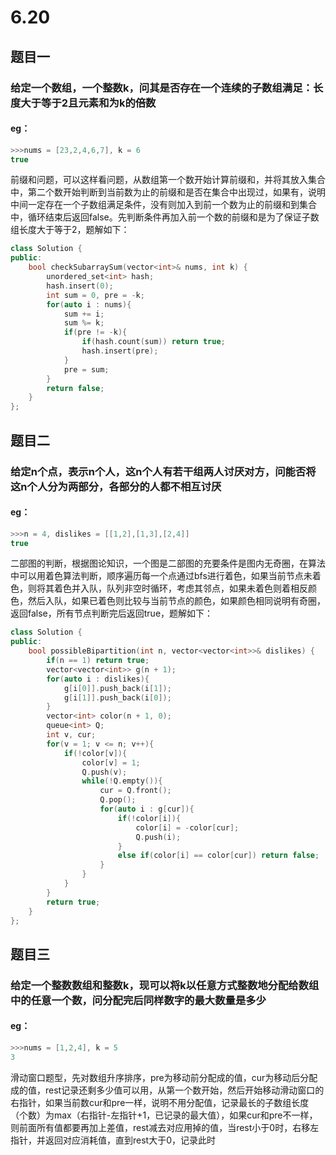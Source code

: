 # 6.20
## 题目一
### 给定一个数组，一个整数k，问其是否存在一个连续的子数组满足：长度大于等于2且元素和为k的倍数
#### eg：
```c++
>>>nums = [23,2,4,6,7], k = 6
true
```
前缀和问题，可以这样看问题，从数组第一个数开始计算前缀和，并将其放入集合中，第二个数开始判断到当前数为止的前缀和是否在集合中出现过，如果有，说明中间一定存在一个子数组满足条件，没有则加入到前一个数为止的前缀和到集合中，循环结束后返回false。先判断条件再加入前一个数的前缀和是为了保证子数组长度大于等于2，题解如下：
```c++
class Solution {
public:
    bool checkSubarraySum(vector<int>& nums, int k) {
        unordered_set<int> hash;
        hash.insert(0);
        int sum = 0, pre = -k;
        for(auto i : nums){
            sum += i;
            sum %= k;
            if(pre != -k){
                if(hash.count(sum)) return true;
                hash.insert(pre);
            }
            pre = sum;
        }
        return false;
    }
};
```
## 题目二
### 给定n个点，表示n个人，这n个人有若干组两人讨厌对方，问能否将这n个人分为两部分，各部分的人都不相互讨厌
#### eg：
```c++
>>>n = 4, dislikes = [[1,2],[1,3],[2,4]]
true
```
二部图的判断，根据图论知识，一个图是二部图的充要条件是图内无奇圈，在算法中可以用着色算法判断，顺序遍历每一个点通过bfs进行着色，如果当前节点未着色，则将其着色并入队，队列非空时循环，考虑其邻点，如果未着色则着相反颜色，然后入队，如果已着色则比较与当前节点的颜色，如果颜色相同说明有奇圈，返回false，所有节点判断完后返回true，题解如下：
```c++
class Solution {
public:
    bool possibleBipartition(int n, vector<vector<int>>& dislikes) {
        if(n == 1) return true;
        vector<vector<int>> g(n + 1);
        for(auto i : dislikes){
            g[i[0]].push_back(i[1]);
            g[i[1]].push_back(i[0]);
        }
        vector<int> color(n + 1, 0);
        queue<int> Q;
        int v, cur;
        for(v = 1; v <= n; v++){
            if(!color[v]){
                color[v] = 1;
                Q.push(v);
                while(!Q.empty()){
                    cur = Q.front();
                    Q.pop();
                    for(auto i : g[cur]){
                        if(!color[i]){
                            color[i] = -color[cur];
                            Q.push(i);
                        }
                        else if(color[i] == color[cur]) return false;
                    }
                }
            }
        }
        return true;
    }
};
```
## 题目三
### 给定一个整数数组和整数k，现可以将k以任意方式整数地分配给数组中的任意一个数，问分配完后同样数字的最大数量是多少
#### eg：
```c++
>>>nums = [1,2,4], k = 5
3
```
滑动窗口题型，先对数组升序排序，pre为移动前分配成的值，cur为移动后分配成的值，rest记录还剩多少值可以用，从第一个数开始，然后开始移动滑动窗口的右指针，如果当前数cur和pre一样，说明不用分配值，记录最长的子数组长度（个数）为max（右指针-左指针+1，已记录的最大值），如果cur和pre不一样，则前面所有值都要再加上差值，rest减去对应用掉的值，当rest小于0时，右移左指针，并返回对应消耗值，直到rest大于0，记录此时
<!--stackedit_data:
eyJoaXN0b3J5IjpbLTc5MDc3MDI4NCwtMTA1NjkyNDgyOSwtMT
YxODA3MTA0MywtMTg3NzAyNjg5OF19
-->